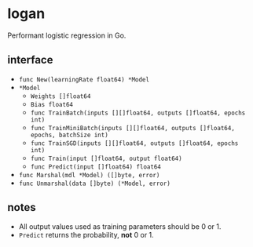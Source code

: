 # logan
Performant logistic regression in Go.

## interface
- `func New(learningRate float64) *Model`
- `*Model`
  - `Weights []float64`
  - `Bias float64`
  - `func TrainBatch(inputs [][]float64, outputs []float64, epochs int)`
  - `func TrainMiniBatch(inputs [][]float64, outputs []float64, epochs, batchSize int)`
  - `func TrainSGD(inputs [][]float64, outputs []float64, epochs int)`
  - `func Train(input []float64, output float64)`
  - `func Predict(input []float64) float64`
- `func Marshal(mdl *Model) ([]byte, error)`
- `func Unmarshal(data []byte) (*Model, error)`

## notes
- All output values used as training parameters should be 0 or 1.
- `Predict` returns the probability, **not** 0 or 1.